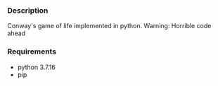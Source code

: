 ### Description

Conway's game of life implemented in python. Warning: Horrible code ahead

### Requirements

- python 3.7.16
- pip